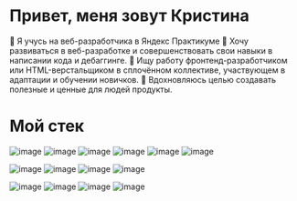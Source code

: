 # Привет, меня зовут Кристина
📇 Я учусь на веб-разработчика в Яндекс Практикуме
🏃 Хочу развиваться в веб-разработке и совершенствовать свои навыки в написании кода и дебаггинге.
💼 Ищу работу фронтенд-разработчиком или HTML-верстальщиком в сплочённом коллективе, участвующем в адаптации и обучении новичков.
🎯 Вдохновляюсь целью создавать полезные и ценные для людей продукты. 

# Мой стек
![image](https://github.com/KristinaYandex/KristinaYandex/assets/115872997/951dccf0-0c68-41b4-81a4-a16309294399) ![image](https://github.com/KristinaYandex/KristinaYandex/assets/115872997/8624b378-0c00-4b1b-afff-182d701567ea) ![image](https://github.com/KristinaYandex/KristinaYandex/assets/115872997/d7cf30d8-688f-47f7-bbcc-0cb2867b15c0) ![image](https://github.com/KristinaYandex/KristinaYandex/assets/115872997/3db6b2b4-1b19-4e78-9181-a5a52eedad5a) ![image](https://github.com/KristinaYandex/KristinaYandex/assets/115872997/8f25baa4-d156-4716-a137-b4c0eb709cce) ![image](https://github.com/KristinaYandex/KristinaYandex/assets/115872997/b6530c1a-dc62-4d7c-8827-239ee38550bc)


![image](https://github.com/KristinaYandex/KristinaYandex/assets/115872997/341cf918-0cd2-4b2b-8413-5eda3f2ce4f0) ![image](https://github.com/KristinaYandex/KristinaYandex/assets/115872997/c2523d31-5473-4ac0-9c83-74be0b518048) ![image](https://github.com/KristinaYandex/KristinaYandex/assets/115872997/d991a73d-f797-4783-8f8c-e9dcb83a3596) ![image](https://github.com/KristinaYandex/KristinaYandex/assets/115872997/b5f62301-7e22-4b7f-b7d2-a1211d7e1cbc)


![image](https://github.com/KristinaYandex/KristinaYandex/assets/115872997/c43a9b9e-2251-4bd7-bf67-96ada86126c9) ![image](https://github.com/KristinaYandex/KristinaYandex/assets/115872997/0fa31a8c-6661-4b09-a6ea-3de8c38256e2) ![image](https://github.com/KristinaYandex/KristinaYandex/assets/115872997/d477f32e-02c0-4041-9d74-d0990f6eb587) ![image](https://github.com/KristinaYandex/KristinaYandex/assets/115872997/a1b72909-013e-457b-b586-c326f7eaff98)










